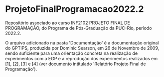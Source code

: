 # ProjetoFinalProgramacao2022.2

Repositório associado ao curso INF2102 PROJETO FINAL DE PROGRAMAÇÃO, do Programa de Pós-Graduação da PUC-Rio, período 2022.2.

O arquivo adicionado na pasta 'Documentação' é a documentação original do GPTIPS, produzida por Dominic Searson, em 26 de Novembro de 2009, sendo suficiente para uma orientação concreta na realização de experimentos com a EGP e a reprodução dos experimentos realizados em [1], [2], [3] e [4] (ver documento intitulado 'Relatório Projeto Final de Programação').

